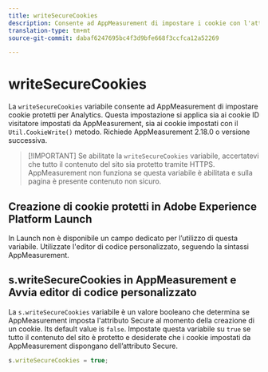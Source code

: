 ```yaml
---
title: writeSecureCookies
description: Consente ad AppMeasurement di impostare i cookie con l'attributo Secure.
translation-type: tm+mt
source-git-commit: dabaf6247695bc4f3d9bfe668f3ccfca12a52269

---
```



# writeSecureCookies

La `writeSecureCookies` variabile consente ad AppMeasurement di impostare cookie [](https://en.wikipedia.org/wiki/Secure_cookie) protetti per Analytics. Questa impostazione si applica sia ai cookie ID visitatore impostati da AppMeasurement, sia ai cookie impostati con il `Util.CookieWrite()` metodo. Richiede AppMeasurement 2.18.0 o versione successiva.

>[!IMPORTANT] Se abilitate la `writeSecureCookies` variabile, accertatevi che tutto il contenuto del sito sia protetto tramite HTTPS. AppMeasurement non funziona se questa variabile è abilitata e sulla pagina è presente contenuto non sicuro.

## Creazione di cookie protetti in Adobe Experience Platform Launch

In Launch non è disponibile un campo dedicato per l’utilizzo di questa variabile. Utilizzate l&#39;editor di codice personalizzato, seguendo la sintassi AppMeasurement.

## s.writeSecureCookies in AppMeasurement e Avvia editor di codice personalizzato

La `s.writeSecureCookies` variabile è un valore booleano che determina se AppMeasurement imposta l&#39;attributo Secure al momento della creazione di un cookie. Its default value is `false`. Impostate questa variabile su `true` se tutto il contenuto del sito è protetto e desiderate che i cookie impostati da AppMeasurement dispongano dell’attributo Secure.

```js
s.writeSecureCookies = true;
```
